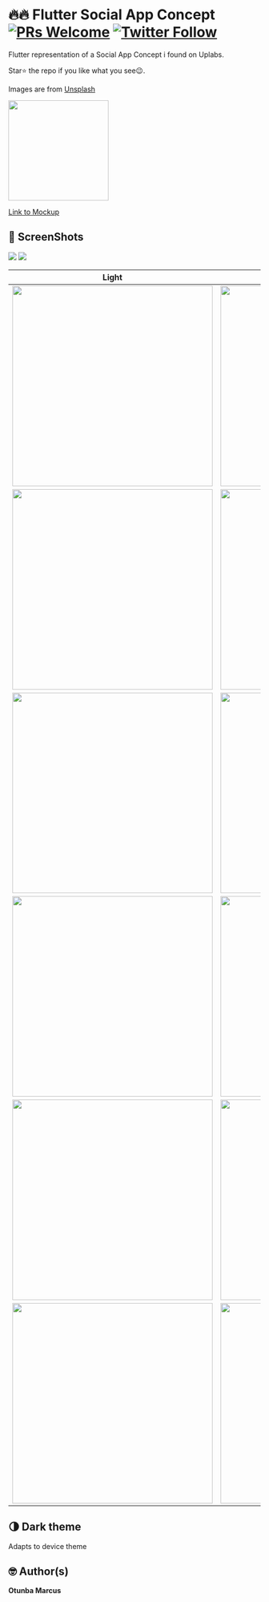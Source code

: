 # 🔥🔥 Flutter Social App Concept [![PRs Welcome](https://img.shields.io/badge/PRs-welcome-brightgreen.svg?style=flat-square)](http://makeapullrequest.com) [![Twitter Follow](https://img.shields.io/twitter/follow/iamjideguru.svg?style=social)](https://twitter.com/iamjideguru)

Flutter representation of a Social App Concept i found on Uplabs.

Star⭐ the repo if you like what you see😉.

Images are from [Unsplash](https://unsplash.com)

<a target="_blank" href="https://appetize.io/app/b_74s4nzjsipmpikyyyiscvywrbm"><img src="https://playerzon.com/asset/download.png" width="200"></img></a>

[Link to Mockup](https://www.ls.graphics/free/simple-iphone-x-mockups)

## 📸 ScreenShots

<img src="ss/1.png"/>
<img src="ss/2.png"/>

| Light                             | Dark                              |
| --------------------------------- | --------------------------------- |
| <img src="ss/3.png" width="400">  | <img src="ss/4.png" width="400">  |
| <img src="ss/5.png" width="400">  | <img src="ss/6.png" width="400">  |
| <img src="ss/7.png" width="400">  | <img src="ss/8.png" width="400">  |
| <img src="ss/9.png" width="400">  | <img src="ss/10.png" width="400"> |
| <img src="ss/11.png" width="400"> | <img src="ss/12.png" width="400"> |
| <img src="ss/13.png" width="400"> | <img src="ss/14.png" width="400"> |

## 🌗 Dark theme

Adapts to device theme

## 🤓 Author(s)

**Otunba Marcus**
